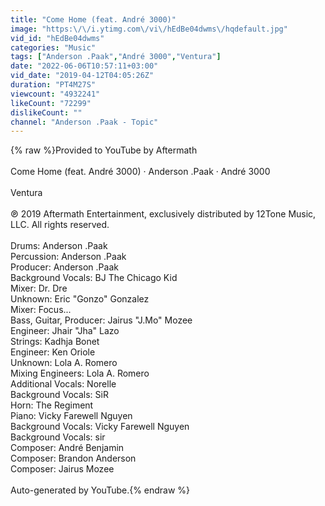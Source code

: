 ```yaml
---
title: "Come Home (feat. André 3000)"
image: "https:\/\/i.ytimg.com\/vi\/hEdBe04dwms\/hqdefault.jpg"
vid_id: "hEdBe04dwms"
categories: "Music"
tags: ["Anderson .Paak","André 3000","Ventura"]
date: "2022-06-06T10:57:11+03:00"
vid_date: "2019-04-12T04:05:26Z"
duration: "PT4M27S"
viewcount: "4932241"
likeCount: "72299"
dislikeCount: ""
channel: "Anderson .Paak - Topic"
---
```

{% raw %}Provided to YouTube by Aftermath<br /><br />Come Home (feat. André 3000) · Anderson .Paak · André 3000<br /><br />Ventura<br /><br />℗ 2019 Aftermath Entertainment, exclusively distributed by 12Tone Music, LLC. All rights reserved.<br /><br />Drums: Anderson .Paak<br />Percussion: Anderson .Paak<br />Producer: Anderson .Paak<br />Background  Vocals: BJ The Chicago Kid<br />Mixer: Dr. Dre<br />Unknown: Eric &quot;Gonzo&quot; Gonzalez<br />Mixer: Focus...<br />Bass, Guitar, Producer: Jairus &quot;J.Mo&quot; Mozee<br />Engineer: Jhair &quot;Jha&quot; Lazo<br />Strings: Kadhja Bonet<br />Engineer: Ken Oriole<br />Unknown: Lola A. Romero<br />Mixing  Engineers: Lola A. Romero<br />Additional  Vocals: Norelle<br />Background  Vocals: SiR<br />Horn: The Regiment<br />Piano: Vicky Farewell Nguyen<br />Background  Vocals: Vicky Farewell Nguyen<br />Background  Vocals: sir<br />Composer: André Benjamin<br />Composer: Brandon Anderson<br />Composer: Jairus Mozee<br /><br />Auto-generated by YouTube.{% endraw %}
